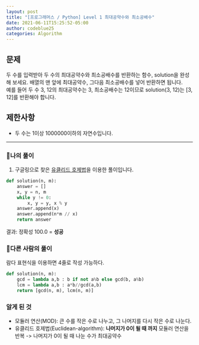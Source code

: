 ```yaml
---
layout: post
title: "[프로그래머스 / Python] Level 1 최대공약수와 최소공배수"
date: 2021-06-11T15:25:52-05:00
author: codeblue25
categories: Algorithm
---
```


<h2>문제</h2>

두 수를 입력받아 두 수의 최대공약수와 최소공배수를 반환하는 함수, solution을 완성해 보세요. 배열의 맨 앞에 최대공약수, 그다음 최소공배수를 넣어 반환하면 됩니다.<br />예를 들어 두 수 3, 12의 최대공약수는 3, 최소공배수는 12이므로 solution(3, 12)는 [3, 12]를 반환해야 합니다.

<h2>제한사항</h2>

- 두 수는 1이상 1000000이하의 자연수입니다.

---

<h3>🔹나의 풀이</h3>

1. 구글링으로 찾은 [유클리드 호제법](https://tech.lonpeach.com/2017/11/12/Euclidean-algorithm/)을 이용한 풀이입니다.

```python
def solution(n, m):
    answer = []
    x, y = n, m
    while y != 0:
        x, y = y, x % y
    answer.append(x)
    answer.append(n*m // x)
    return answer
```

결과: 정확성 100.0 = **성공**<br/>

<h3>🔸다른 사람의 풀이</h3>

람다 표현식을 이용하면 4줄로 작성 가능하다.

```python
def solution(n, m):
    gcd = lambda a,b : b if not a%b else gcd(b, a%b)
    lcm = lambda a,b : a*b//gcd(a,b)
    return [gcd(n, m), lcm(n, m)]
```

<h3>알게 된 것</h3>

- 모듈러 연산(MOD): 큰 수를 작은 수로 나누고, 그 나머지를 다시 작은 수로 나눈다.
- 유클리드 호제법(Euclidean-algorithm): **나머지가 0이 될 때 까지** 모듈러 연산을 반복 -> 나머지가 0이 될 때 나눈 수가 최대공약수

